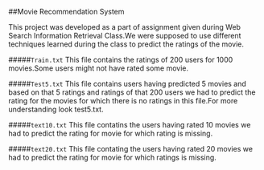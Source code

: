 ##Movie Recommendation System

This project was developed as a part of assignment given during Web Search Information Retrieval Class.We were supposed to
use different techniques learned during the class to predict the ratings of the movie.

#####`Train.txt` This file contains the ratings of 200 users for 1000 movies.Some users might not have rated some movie.

#####`Test5.txt` This file contains users having predicted 5 movies and based on that 5 ratings and ratings of that 200 users we had to predict the rating for the movies for which there is no ratings in this file.For more understanding look test5.txt.

#####`text10.txt` This file contatins the users having rated 10 movies we had to predict the rating for movie for which rating is missing.

#####`text20.txt` This file contating the users having rated 20 movies we had to predict the rating for movie for which ratings is missing.




